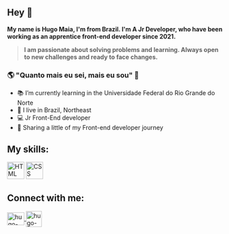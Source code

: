 ## Hey 👋


**My name is Hugo Maia, I'm from Brazil. I'm A Jr Developer, who have been working as an apprentice front-end developer since 2021.**

> **I am passionate about solving problems and learning. Always open to new challenges and ready to face changes.**


### 🌎 "Quanto mais eu sei, mais eu sou" 🧠 
+ 📚 I’m currently learning in the Universidade Federal do Rio Grande do Norte
+ 📍  I live in Brazil, Northeast
+ 💻 Jr Front-End developer
+ 🚀 Sharing a little of my Front-end developer journey 

## My skills:
<img src="https://cdn.jsdelivr.net/gh/devicons/devicon/icons/html5/html5-original.svg" alt="HTML" width="40" height="40" style="max-width:100%;"></img>
<img src="https://cdn.jsdelivr.net/gh/devicons/devicon/icons/css3/css3-original.svg" alt="CSS" width="40" height="40" style="max-width:100%;"></img>

## Connect with me:
<a href="https://www.linkedin.com/in/hugo-maia-688069ba" target="_blank">
  <img align="center" alt="hugo-linkedin" height="30" width="40" src="https://cdn.jsdelivr.net/gh/devicons/devicon/icons/linkedin/linkedin-plain.svg" style="max.whidth:100%;"> </a>
 <a href="https://www.instagram.com/hugomaia94/" target="_blank">
  <img align="center" alt="hugo-instagram" height="37" width="37" src="https://w7.pngwing.com/pngs/343/766/png-transparent-logo-computer-icons-white-instagram-logo-desktop-wallpaper-spot-color-thumbnail.png" style="max.whidth:100%;"> </a>
<!--
**hugo2m/hugo2m** is a ✨ _special_ ✨ repository because its `README.md` (this file) appears on your GitHub profile.

Here are some ideas to get you started:

- 🔭 I’m currently working on ...
- 🌱 I’m currently learning ...
- 👯 I’m looking to collaborate on ...
- 🤔 I’m looking for help with ...
- 💬 Ask me about ...
- 📫 How to reach me: ...
- 😄 Pronouns: ...
- ⚡ Fun fact: ...
-->
